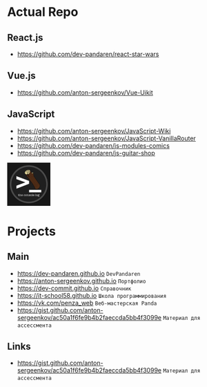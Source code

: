 # Actual Repo

## React.js
- https://github.com/dev-pandaren/react-star-wars

## Vue.js
- https://github.com/anton-sergeenkov/Vue-Uikit

## JavaScript
- https://github.com/anton-sergeenkov/JavaScript-Wiki
- https://github.com/anton-sergeenkov/JavaScript-VanillaRouter
- https://github.com/dev-pandaren/js-modules-comics
- https://github.com/dev-pandaren/js-guitar-shop

<img src="./assets/console.jpg" width="100px" />

# Projects

## Main
- https://dev-pandaren.github.io `DevPandaren`
- https://anton-sergeenkov.github.io `Портфолио`
- https://dev-commit.github.io `Справочник`
- https://it-school58.github.io `Школа программирования`
- https://vk.com/penza_web `Веб-мастерская Panda`
- https://gist.github.com/anton-sergeenkov/ac50a1f6fe9b4b2faeccda5bb4f3099e `Материал для ассессмента`

## Links
- https://gist.github.com/anton-sergeenkov/ac50a1f6fe9b4b2faeccda5bb4f3099e `Материал для ассессмента`
